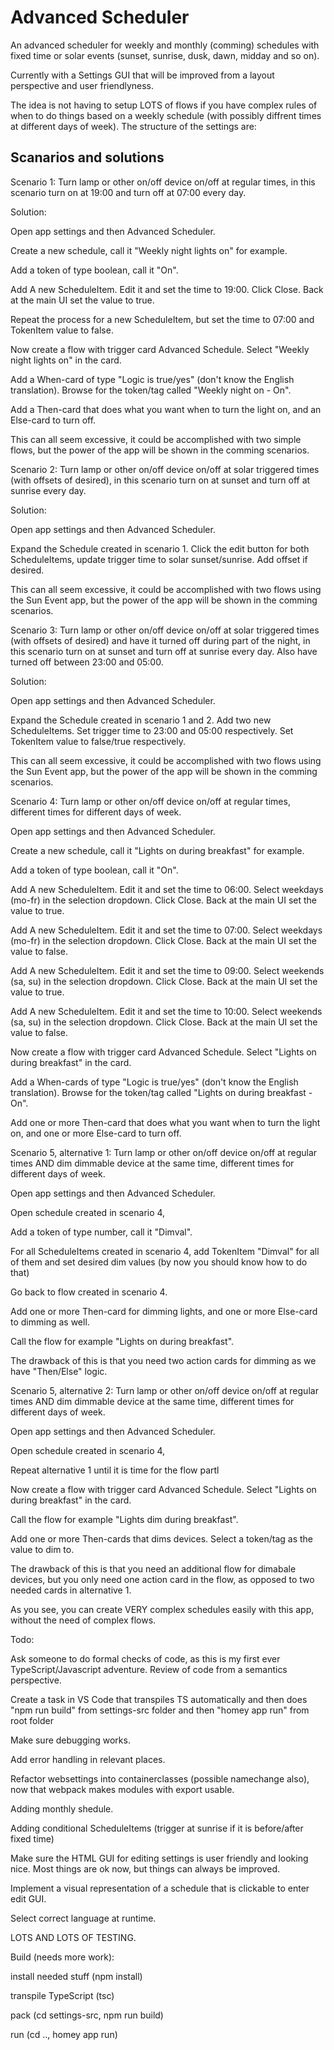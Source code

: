 # Advanced Scheduler

An advanced scheduler for weekly and monthly (comming) schedules with fixed time or solar events (sunset, sunrise, dusk, dawn, midday and so on).

Currently with a Settings GUI that will be improved from a layout perspective and user friendlyness. 

The idea is not having to setup LOTS of flows if you have complex rules of when to do things based on a weekly schedule (with possibly diffrent times at different days of week). The structure of the settings are:

Scanarios and solutions
-----------------------
Scenario 1: Turn lamp or other on/off device on/off at regular times, in this scenario turn on at 19:00 and turn off at 07:00 every day.

Solution: 

Open app settings and then Advanced Scheduler. 

Create a new schedule, call it "Weekly night lights on" for example. 

Add a token of type boolean, call it "On". 

Add A new ScheduleItem. Edit it and set the time to 19:00. Click Close. Back at the main UI set the value to true. 

Repeat the process for a new ScheduleItem, but set the time to 07:00 and TokenItem value to false.

Now create a flow with trigger card Advanced Schedule. Select "Weekly night lights on" in the card.

Add a When-card of type "Logic is true/yes" (don't know the English translation). Browse for the token/tag called "Weekly night on - On".

Add a Then-card that does what you want when to turn the light on, and an Else-card to turn off.

This can all seem excessive, it could be accomplished with two simple flows, but the power of the app will be shown in the comming scenarios.


Scenario 2: Turn lamp or other on/off device on/off at solar triggered times (with offsets of desired), in this scenario turn on at sunset and turn off at sunrise every day.

Solution: 

Open app settings and then Advanced Scheduler. 

Expand the Schedule created in scenario 1. Click the edit button for both ScheduleItems, update trigger time to solar sunset/sunrise. Add offset if desired.

This can all seem excessive, it could be accomplished with two flows using the Sun Event app, but the power of the app will be shown in the comming scenarios.


Scenario 3: Turn lamp or other on/off device on/off at solar triggered times (with offsets of desired) and have it turned off during part of the night, in this scenario turn on 
at sunset and turn off at sunrise every day. Also have turned off between 23:00 and 05:00. 

Solution: 

Open app settings and then Advanced Scheduler. 

Expand the Schedule created in scenario 1 and 2. Add two new ScheduleItems. Set trigger time to 23:00 and 05:00 respectively. Set TokenItem value to false/true respectively.

This can all seem excessive, it could be accomplished with two flows using the Sun Event app, but the power of the app will be shown in the comming scenarios.


Scenario 4: Turn lamp or other on/off device on/off at regular times, different times for different days of week. 

Open app settings and then Advanced Scheduler. 

Create a new schedule, call it "Lights on during breakfast" for example. 

Add a token of type boolean, call it "On". 

Add A new ScheduleItem. Edit it and set the time to 06:00. Select weekdays (mo-fr) in the selection dropdown. Click Close. Back at the main UI set the value to true. 

Add A new ScheduleItem. Edit it and set the time to 07:00. Select weekdays (mo-fr) in the selection dropdown. Click Close. Back at the main UI set the value to false. 

Add A new ScheduleItem. Edit it and set the time to 09:00. Select weekends (sa, su) in the selection dropdown. Click Close. Back at the main UI set the value to true. 

Add A new ScheduleItem. Edit it and set the time to 10:00. Select weekends (sa, su) in the selection dropdown. Click Close. Back at the main UI set the value to false. 

Now create a flow with trigger card Advanced Schedule. Select "Lights on during breakfast" in the card.

Add a When-cards of type "Logic is true/yes" (don't know the English translation). Browse for the token/tag called "Lights on during breakfast - On".

Add one or more Then-card that does what you want when to turn the light on, and one or more Else-card to turn off.


Scenario 5, alternative 1: Turn lamp or other on/off device on/off at regular times AND dim dimmable device at the same time, different times for different days of week. 

Open app settings and then Advanced Scheduler. 

Open schedule created in scenario 4, 

Add a token of type number, call it "Dimval". 

For all ScheduleItems created in scenario 4, add TokenItem "Dimval" for all of them and set desired dim values (by now you should know how to do that)

Go back to flow created in scenario 4.

Add one or more Then-card for dimming lights, and one or more Else-card to dimming as well.

Call the flow for example "Lights on during breakfast".

The drawback of this is that you need two action cards for dimming as we have "Then/Else" logic.


Scenario 5, alternative 2: Turn lamp or other on/off device on/off at regular times AND dim dimmable device at the same time, different times for different days of week. 

Open app settings and then Advanced Scheduler. 

Open schedule created in scenario 4, 

Repeat alternative 1 until it is time for the flow partl

Now create a flow with trigger card Advanced Schedule. Select "Lights on during breakfast" in the card.

Call the flow for example "Lights dim during breakfast".

Add one or more Then-cards that dims devices. Select a token/tag as the value to dim to. 

The drawback of this is that you need an additional flow for dimabale devices, but you only need one action card in the flow, as opposed to two needed cards in alternative 1.


As you see, you can create VERY complex schedules easily with this app, without the need of complex flows.



Todo:

Ask someone to do formal checks of code, as this is my first ever TypeScript/Javascript adventure. Review of code from a semantics perspective. 

Create a task in VS Code that transpiles TS automatically and then does "npm run build" from settings-src folder and then "homey app run" from root folder

Make sure debugging works.

Add error handling in relevant places.

Refactor websettings into containerclasses (possible namechange also), now that webpack makes modules with export usable.

Adding monthly shedule.

Adding conditional ScheduleItems (trigger at sunrise if it is before/after fixed time)

Make sure the HTML GUI for editing settings is user friendly and looking nice. Most things are ok now, but things can always be improved.

Implement a visual representation of a schedule that is clickable to enter edit GUI.

Select correct language at runtime.


LOTS AND LOTS OF TESTING.

Build (needs more work):

install needed stuff (npm install)

transpile TypeScript (tsc)

pack (cd settings-src, npm run build)

run (cd .., homey app run)
